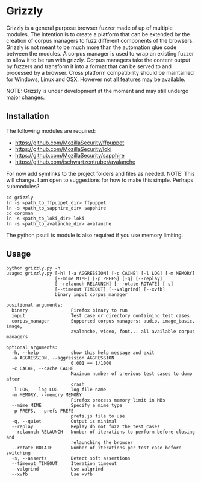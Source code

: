 Grizzly
=======

Grizzly is a general purpose browser fuzzer made of up of multiple modules. The intention is to create a platform that can be extended by the creation of corpus managers to fuzz different components of the browsers.
Grizzly is not meant to be much more than the automation glue code between the modules.
A corpus manager is used to wrap an existing fuzzer to allow it to be run with grizzly. Corpus managers take the content output by fuzzers and transform it into a format that can be served to and processed by a browser.
Cross platform compatibility should be maintained for Windows, Linux and OSX. However not all features may be available.

NOTE: Grizzly is under development at the moment and may still undergo major changes.

Installation
------------
The following modules are required:
* https://github.com/MozillaSecurity/ffpuppet
* https://github.com/MozillaSecurity/loki
* https://github.com/MozillaSecurity/sapphire
* https://github.com/jschwartzentruber/avalanche

For now add symlinks to the project folders and files as needed. NOTE: This will change. I am open to suggestions for how to make this simple. Perhaps submodules?

```
cd grizzly
ln -s <path_to_ffpuppet_dir> ffpuppet
ln -s <path_to_sapphire_dir> sapphire
cd corpman
ln -s <path_to_loki_dir> loki
ln -s <path_to_avalanche_dir> avalanche

```

The python psutil is module is also required if you use memory limiting.

Usage
-----
```
python grizzly.py -h
usage: grizzly.py [-h] [-a AGGRESSION] [-c CACHE] [-l LOG] [-m MEMORY]
                  [--mime MIME] [-p PREFS] [-q] [--replay]
                  [--relaunch RELAUNCH] [--rotate ROTATE] [-s]
                  [--timeout TIMEOUT] [--valgrind] [--xvfb]
                  binary input corpus_manager

positional arguments:
  binary                Firefox binary to run
  input                 Test case or directory containing test cases
  corpus_manager        Supported corpus managers: audio, image_basic, image,
                        avalanche, video, font... all available corpus managers

optional arguments:
  -h, --help            show this help message and exit
  -a AGGRESSION, --aggression AGGRESSION
                        0.001 == 1/1000
  -c CACHE, --cache CACHE
                        Maximum number of previous test cases to dump after
                        crash
  -l LOG, --log LOG     log file name
  -m MEMORY, --memory MEMORY
                        Firefox process memory limit in MBs
  --mime MIME           Specify a mime type
  -p PREFS, --prefs PREFS
                        prefs.js file to use
  -q, --quiet           Output is minimal
  --replay              Replay do not fuzz the test cases
  --relaunch RELAUNCH   Number of iterations to perform before closing and
                        relaunching the browser
  --rotate ROTATE       Number of iterations per test case before switching
  -s, --asserts         Detect soft assertions
  --timeout TIMEOUT     Iteration timeout
  --valgrind            Use valgrind
  --xvfb                Use xvfb
```
